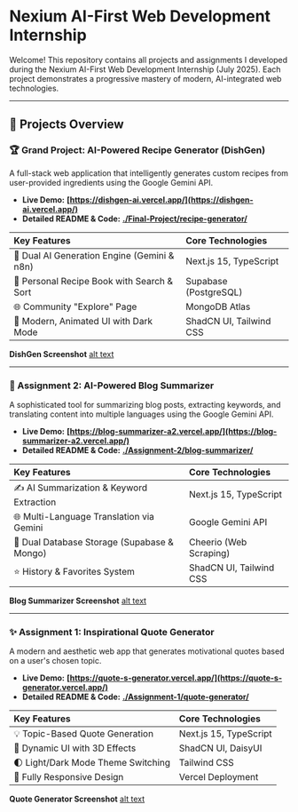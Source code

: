 # Nexium AI-First Web Development Internship

Welcome! This repository contains all projects and assignments I developed during the Nexium AI-First Web Development Internship (July 2025). Each project demonstrates a progressive mastery of modern, AI-integrated web technologies.

---

## 📂 Projects Overview

### 🏆 Grand Project: AI-Powered Recipe Generator (DishGen)

A full-stack web application that intelligently generates custom recipes from user-provided ingredients using the Google Gemini API.

* **Live Demo:** **[https://dishgen-ai.vercel.app/](https://dishgen-ai.vercel.app/)**
* **Detailed README & Code:** **[./Final-Project/recipe-generator/](./Final-Project/recipe-generator/)**

| Key Features | Core Technologies |
| :--- | :--- |
| 🍳 Dual AI Generation Engine (Gemini & n8n) | Next.js 15, TypeScript |
| 💾 Personal Recipe Book with Search & Sort | Supabase (PostgreSQL) |
| 🌐 Community "Explore" Page | MongoDB Atlas |
| 🎨 Modern, Animated UI with Dark Mode | ShadCN UI, Tailwind CSS |


**DishGen Screenshot** [alt text](image.png)

---

### 📄 Assignment 2: AI-Powered Blog Summarizer

A sophisticated tool for summarizing blog posts, extracting keywords, and translating content into multiple languages using the Google Gemini API.

* **Live Demo:** **[https://blog-summarizer-a2.vercel.app/](https://blog-summarizer-a2.vercel.app/)**
* **Detailed README & Code:** **[./Assignment-2/blog-summarizer/](./Assignment-2/blog-summarizer/)**

| Key Features | Core Technologies |
| :--- | :--- |
| ✍️ AI Summarization & Keyword Extraction | Next.js 15, TypeScript |
| 🌐 Multi-Language Translation via Gemini | Google Gemini API |
| 💾 Dual Database Storage (Supabase & Mongo) | Cheerio (Web Scraping) |
| ⭐ History & Favorites System | ShadCN UI, Tailwind CSS |

**Blog Summarizer Screenshot** [alt text](image-1.png)

---

### ✨ Assignment 1: Inspirational Quote Generator

A modern and aesthetic web app that generates motivational quotes based on a user's chosen topic.

* **Live Demo:** **[https://quote-s-generator.vercel.app/](https://quote-s-generator.vercel.app/)**
* **Detailed README & Code:** **[./Assignment-1/quote-generator/](./Assignment-1/quote-generator/)**

| Key Features | Core Technologies |
| :--- | :--- |
| 💡 Topic-Based Quote Generation | Next.js 15, TypeScript |
| 🎨 Dynamic UI with 3D Effects | ShadCN UI, DaisyUI |
| 🌓 Light/Dark Mode Theme Switching | Tailwind CSS |
| 📱 Fully Responsive Design | Vercel Deployment |

**Quote Generator Screenshot** [alt text](image-2.png)